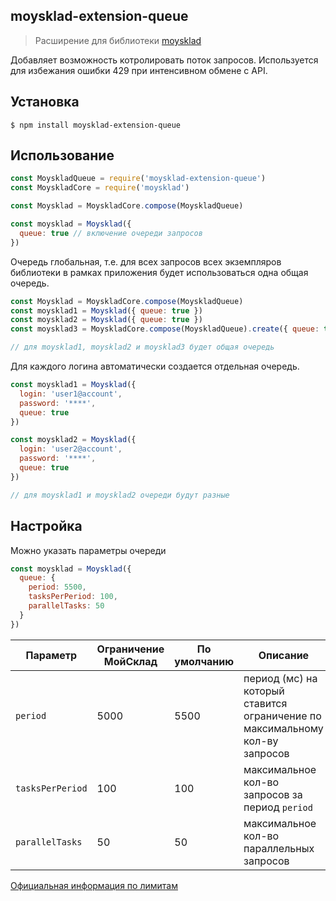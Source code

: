 moysklad-extension-queue
------------------------

> Расширение для библиотеки [moysklad](https://github.com/wmakeev/moysklad)

Добавляет возможность котролировать поток запросов.
Используется для избежания ошибки 429 при интенсивном обмене с API.

## Установка

```
$ npm install moysklad-extension-queue
```

## Использование

```js
const MoyskladQueue = require('moysklad-extension-queue')
const MoyskladCore = require('moysklad')

const Moysklad = MoyskladCore.compose(MoyskladQueue)

const moysklad = Moysklad({
  queue: true // включение очереди запросов
})
```

Очередь глобальная, т.е. для всех запросов всех экземпляров библиотеки в рамках приложения будет
использоваться одна общая очередь.

```js
const Moysklad = MoyskladCore.compose(MoyskladQueue)
const moysklad1 = Moysklad({ queue: true })
const moysklad2 = Moysklad({ queue: true })
const moysklad3 = MoyskladCore.compose(MoyskladQueue).create({ queue: true })

// для moysklad1, moysklad2 и moysklad3 будет общая очередь
```

Для каждого логина автоматически создается отдельная очередь.

```js
const moysklad1 = Moysklad({
  login: 'user1@account',
  password: '****',
  queue: true
})

const moysklad2 = Moysklad({
  login: 'user2@account',
  password: '****',
  queue: true
})

// для moysklad1 и moysklad2 очереди будут разные
```

## Настройка

Можно указать параметры очереди

```js
const moysklad = Moysklad({
  queue: {
    period: 5500,
    tasksPerPeriod: 100,
    parallelTasks: 50
  }
})
```

Параметр | Ограничение МойСклад | По умолчанию | Описание
---------|----------------------|--------------|---------
`period` | 5000 | 5500 | период (мс) на который ставится ограничение по максимальному кол-ву запросов
`tasksPerPeriod` | 100 | 100 | максимальное кол-во запросов за период `period`
`parallelTasks` | 50 | 50 | максимальное кол-во параллельных запросов

[Официальная информация по лимитам](https://online.moysklad.ru/api/remap/1.1/doc/#header-ограничения)




